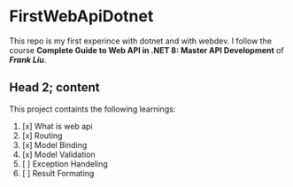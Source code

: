 # FirstWebApiDotnet

This repo is my first experince with dotnet and with webdev.
I follow the course **Complete Guide to Web API in .NET 8: Master API Development** of ***Frank Liu***.

## Head 2; content
This project containts the following learnings:
1. [x] What is web api
2. [x] Routing
3. [x] Model Binding
4. [x] Model Validation
5. [ ] Exception Handeling
6. [ ] Result Formating

